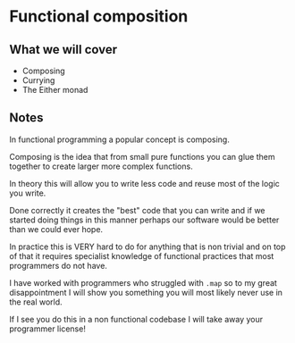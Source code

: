 # Functional composition

## What we will cover

* Composing
* Currying
* The Either monad

## Notes

In functional programming a popular concept is composing.

Composing is the idea that from small pure functions you
can glue them together to create larger more complex functions.

In theory this will allow you to write less code and reuse
most of the logic you write.

Done correctly it creates the "best" code that you can write
and if we started doing things in this manner perhaps our
software would be better than we could ever hope.

In practice this is VERY hard to do for anything that is non
trivial and on top of that it requires specialist knowledge
of functional practices that most programmers do not have.

I have worked with programmers who struggled with `.map` so
to my great disappointment I will show you something you
will most likely never use in the real world.

If I see you do this in a non functional codebase I will take
away your programmer license!
